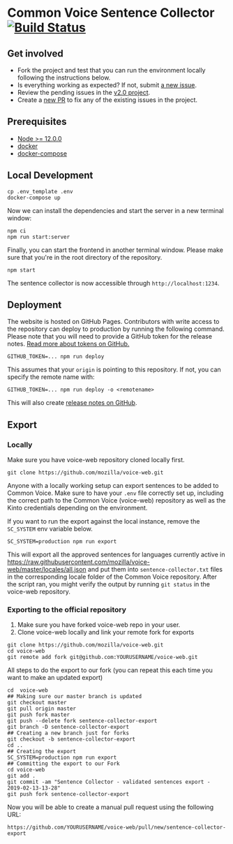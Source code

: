 # Common Voice Sentence Collector [![Build Status](https://travis-ci.com/Common-Voice/sentence-collector.svg?branch=master)](https://travis-ci.com/Common-Voice/sentence-collector)

## Get involved

- Fork the project and test that you can run the environment locally following the instructions below.
- Is everything working as expected? If not, submit [a new issue](https://github.com/Common-Voice/sentence-collector/issues/new).
- Review the pending issues in the [v2.0 project](https://github.com/Common-Voice/sentence-collector/projects/2).
- Create a [new PR](https://github.com/Common-Voice/sentence-collector/compare) to fix any of the existing issues in the project.

## Prerequisites

 * [Node >= 12.0.0](https://nodejs.org/en/)
 * [docker](https://docs.docker.com/install/)
 * [docker-compose](https://docs.docker.com/compose/install/)

## Local Development

```
cp .env_template .env
docker-compose up
```

Now we can install the dependencies and start the server in a new terminal window:

```
npm ci
npm run start:server
```

Finally, you can start the frontend in another terminal window. Please make sure that you're in the root directory of the repository.

```
npm start
```

The sentence collector is now accessible through `http://localhost:1234`.

## Deployment

The website is hosted on GitHub Pages. Contributors with write access to the repository can deploy to production by running the following command. Please note that you will need to provide a GitHub token for the release notes. [Read more about tokens on GitHub.](https://help.github.com/articles/creating-a-personal-access-token-for-the-command-line/)

```
GITHUB_TOKEN=... npm run deploy
```

This assumes that your `origin` is pointing to this repository. If not, you can specify the remote name with:

```
GITHUB_TOKEN=... npm run deploy -o <remotename>
```

This will also create [release notes on GitHub](https://github.com/Common-Voice/sentence-collector/releases).

## Export

### Locally

Make sure you have voice-web repository cloned locally first.

``git clone https://github.com/mozilla/voice-web.git``

Anyone with a locally working setup can export sentences to be added to Common Voice. Make sure to have your `.env` file correctly set up, including the correct path to the Common Voice (voice-web) repository as well as the Kinto credentials depending on the environment.

If you want to run the export against the local instance, remove the `SC_SYSTEM` env variable below.

```
SC_SYSTEM=production npm run export
```

This will export all the approved sentences for languages currently active in https://raw.githubusercontent.com/mozilla/voice-web/master/locales/all.json and put them into `sentence-collector.txt` files in the corresponding locale folder of the Common Voice repository. After the script ran, you might verify the output by running `git status` in the voice-web repository.

### Exporting to the official repository

1. Make sure you have forked voice-web repo in your user.
2. Clone voice-web locally and link your remote fork for exports

```
git clone https://github.com/mozilla/voice-web.git
cd voice-web
git remote add fork git@github.com:YOURUSERNAME/voice-web.git
```

All steps to do the export to our fork (you can repeat this each time you want to make an updated export)

```
cd  voice-web
## Making sure our master branch is updated
git checkout master
git pull origin master
git push fork master
git push --delete fork sentence-collector-export
git branch -D sentence-collector-export
## Creating a new branch just for forks
git checkout -b sentence-collector-export
cd ..
## Creating the export
SC_SYSTEM=production npm run export
## Committing the export to our Fork
cd voice-web
git add .
git commit -am "Sentence Collector - validated sentences export - 2019-02-13-13-28"
git push fork sentence-collector-export
```

Now you will be able to create a manual pull request using the following URL:

``https://github.com/YOURUSERNAME/voice-web/pull/new/sentence-collector-export``
